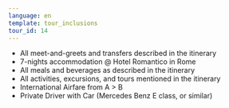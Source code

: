 ```yaml
---
language: en
template: tour_inclusions
tour_id: 14
---
```

*   All meet\-and\-greets and transfers described in the itinerary
*   7\-nights accommodation @ Hotel Romantico in Rome
*   All meals and beverages as described in the itinerary
*   All activities, excursions, and tours mentioned in the itinerary
*   International Airfare from A > B
*   Private Driver with Car (Mercedes Benz E class, or similar)
